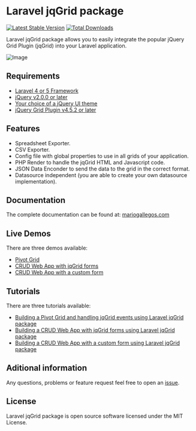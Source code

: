 # Laravel jqGrid package

[![Latest Stable Version](https://poser.pugx.org/mgallegos/laravel-jqgrid/v/stable.png)](https://packagist.org/packages/mgallegos/laravel-jqgrid) [![Total Downloads](https://poser.pugx.org/mgallegos/laravel-jqgrid/downloads.png)](https://packagist.org/packages/mgallegos/laravel-jqgrid)

Laravel jqGrid package allows you to easily integrate the popular jQuery Grid Plugin (jqGrid) into your Laravel application.

![Image](https://raw.github.com/mgallegos/laravel-jqgrid/master/jqGrid.png)

## Requirements

* [Laravel 4 or 5 Framework](http://laravel.com/docs/installation)
* [jQuery v2.0.0 or later](http://jquery.com/)
* [Your choice of a jQuery UI theme](http://jqueryui.com/themeroller/#themeGallery)
* [jQuery Grid Plugin v4.5.2 or later](http://www.trirand.com/blog/)

## Features

* Spreadsheet Exporter.
* CSV Exporter.
* Config file with global properties to use in all grids of your application.
* PHP Render to handle the jqGrid HTML and Javascript code.
* JSON Data Enconder to send the data to the grid in the correct format.
* Datasource independent (you are able to create your own datasource implementation).

## Documentation

The complete documentation can be found at: [mariogallegos.com](http://goo.gl/Krn7o7)

## Live Demos

There are three demos available:

* [Pivot Grid](http://goo.gl/LbOiI3)
* [CRUD Web App with jqGrid forms](http://goo.gl/RK49UB)
* [CRUD Web App with a custom form](http://goo.gl/f2IIQX)

## Tutorials

There are three tutorials available:

* [Building a Pivot Grid and handling jqGrid events using Laravel jqGrid package](http://goo.gl/h7ul1P)
* [Building a CRUD Web App with jqGrid forms using Laravel jqGrid package](http://goo.gl/gZHbGX)
* [Building a CRUD Web App with a custom form using Laravel jqGrid package](http://goo.gl/gl4iqI)

## Aditional information

Any questions, problems or feature request feel free to open an [issue](https://github.com/mgallegos/laravel-jqgrid/issues).


## License

Laravel jqGrid package is open source software licensed under the MIT License.
